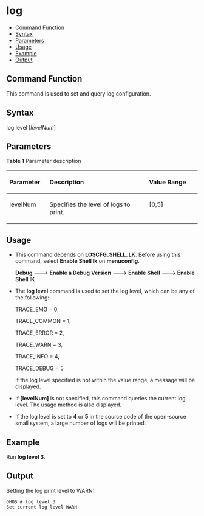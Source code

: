 # log<a name="EN-US_TOPIC_0000001133846474"></a>

-   [Command Function](#section128219131856)
-   [Syntax](#section3894181710519)
-   [Parameters](#section7693122310515)
-   [Usage](#section1982111281512)
-   [Example](#section176301333259)
-   [Output](#section14354765415)

## Command Function<a name="section128219131856"></a>

This command is used to set and query log configuration.

## Syntax<a name="section3894181710519"></a>

log level \[_levelNum_\]

## Parameters<a name="section7693122310515"></a>

**Table  1**  Parameter description

<a name="table237mcpsimp"></a>
<table><thead align="left"><tr id="row243mcpsimp"><th class="cellrowborder" valign="top" width="21%" id="mcps1.2.4.1.1"><p id="p245mcpsimp"><a name="p245mcpsimp"></a><a name="p245mcpsimp"></a><strong id="b3369319192013"><a name="b3369319192013"></a><a name="b3369319192013"></a>Parameter</strong></p>
</th>
<th class="cellrowborder" valign="top" width="52%" id="mcps1.2.4.1.2"><p id="p247mcpsimp"><a name="p247mcpsimp"></a><a name="p247mcpsimp"></a><strong id="b12646112413211"><a name="b12646112413211"></a><a name="b12646112413211"></a>Description</strong></p>
</th>
<th class="cellrowborder" valign="top" width="27%" id="mcps1.2.4.1.3"><p id="p249mcpsimp"><a name="p249mcpsimp"></a><a name="p249mcpsimp"></a><strong id="b13881153318285"><a name="b13881153318285"></a><a name="b13881153318285"></a>Value Range</strong></p>
</th>
</tr>
</thead>
<tbody><tr id="row250mcpsimp"><td class="cellrowborder" valign="top" width="21%" headers="mcps1.2.4.1.1 "><p id="p252mcpsimp"><a name="p252mcpsimp"></a><a name="p252mcpsimp"></a>levelNum</p>
</td>
<td class="cellrowborder" valign="top" width="52%" headers="mcps1.2.4.1.2 "><p id="p254mcpsimp"><a name="p254mcpsimp"></a><a name="p254mcpsimp"></a>Specifies the level of logs to print.</p>
</td>
<td class="cellrowborder" valign="top" width="27%" headers="mcps1.2.4.1.3 "><p id="p2270121719813"><a name="p2270121719813"></a><a name="p2270121719813"></a>[0,5]</p>
</td>
</tr>
</tbody>
</table>

## Usage<a name="section1982111281512"></a>

-   This command depends on  **LOSCFG\_SHELL\_LK**. Before using this command, select  **Enable Shell lk**  on  **menuconfig**.

    **Debug**  ---\>  **Enable a Debug Version**  ---\>  **Enable Shell**  ---\>  **Enable Shell lK**

-   The  **log level**  command is used to set the log level, which can be any of the following:

    TRACE\_EMG = 0,

    TRACE\_COMMON = 1,

    TRACE\_ERROR = 2,

    TRACE\_WARN = 3,

    TRACE\_INFO = 4,

    TRACE\_DEBUG = 5

    If the log level specified is not within the value range, a message will be displayed.

-   If  **\[levelNum\]**  is not specified, this command queries the current log level. The usage method is also displayed.
-   If the log level is set to  **4**  or  **5**  in the source code of the open-source small system, a large number of logs will be printed.

## Example<a name="section176301333259"></a>

Run  **log level 3**.

## Output<a name="section14354765415"></a>

Setting the log print level to WARN:

```
OHOS # log level 3
Set current log level WARN
```

